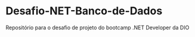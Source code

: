# Desafio-NET-Banco-de-Dados
Repositório para o desafio de projeto do bootcamp .NET Developer da DIO
